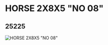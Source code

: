 # HORSE 2X8X5 "NO 08"
## 25225
![HORSE 2X8X5 "NO 08"](https://lc-www-live-s.legocdn.com/media/bricks/5/2/6138543.jpg)